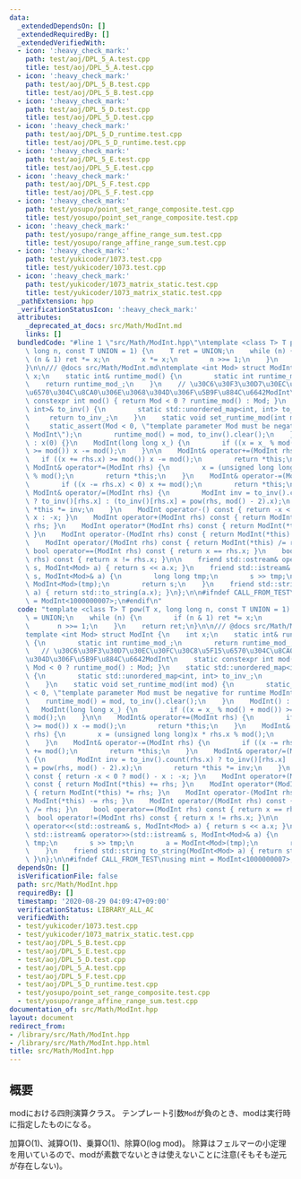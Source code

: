 ```yaml
---
data:
  _extendedDependsOn: []
  _extendedRequiredBy: []
  _extendedVerifiedWith:
  - icon: ':heavy_check_mark:'
    path: test/aoj/DPL_5_A.test.cpp
    title: test/aoj/DPL_5_A.test.cpp
  - icon: ':heavy_check_mark:'
    path: test/aoj/DPL_5_B.test.cpp
    title: test/aoj/DPL_5_B.test.cpp
  - icon: ':heavy_check_mark:'
    path: test/aoj/DPL_5_D.test.cpp
    title: test/aoj/DPL_5_D.test.cpp
  - icon: ':heavy_check_mark:'
    path: test/aoj/DPL_5_D_runtime.test.cpp
    title: test/aoj/DPL_5_D_runtime.test.cpp
  - icon: ':heavy_check_mark:'
    path: test/aoj/DPL_5_E.test.cpp
    title: test/aoj/DPL_5_E.test.cpp
  - icon: ':heavy_check_mark:'
    path: test/aoj/DPL_5_F.test.cpp
    title: test/aoj/DPL_5_F.test.cpp
  - icon: ':heavy_check_mark:'
    path: test/yosupo/point_set_range_composite.test.cpp
    title: test/yosupo/point_set_range_composite.test.cpp
  - icon: ':heavy_check_mark:'
    path: test/yosupo/range_affine_range_sum.test.cpp
    title: test/yosupo/range_affine_range_sum.test.cpp
  - icon: ':heavy_check_mark:'
    path: test/yukicoder/1073.test.cpp
    title: test/yukicoder/1073.test.cpp
  - icon: ':heavy_check_mark:'
    path: test/yukicoder/1073_matrix_static.test.cpp
    title: test/yukicoder/1073_matrix_static.test.cpp
  _pathExtension: hpp
  _verificationStatusIcon: ':heavy_check_mark:'
  attributes:
    _deprecated_at_docs: src/Math/ModInt.md
    links: []
  bundledCode: "#line 1 \"src/Math/ModInt.hpp\"\ntemplate <class T> T pow(T x, long\
    \ long n, const T UNION = 1) {\n    T ret = UNION;\n    while (n) {\n        if\
    \ (n & 1) ret *= x;\n        x *= x;\n        n >>= 1;\n    }\n    return ret;\n\
    }\n\n/// @docs src/Math/ModInt.md\ntemplate <int Mod> struct ModInt {\n    int\
    \ x;\n    static int& runtime_mod() {\n        static int runtime_mod_;\n    \
    \    return runtime_mod_;\n    }\n    // \u30C6\u30F3\u30D7\u30EC\u30FC\u30C8\u5F15\
    \u6570\u304C\u8CA0\u306E\u3068\u304D\u306F\u5B9F\u884C\u6642ModInt\n    static\
    \ constexpr int mod() { return Mod < 0 ? runtime_mod() : Mod; }\n    static std::unordered_map<int,\
    \ int>& to_inv() {\n        static std::unordered_map<int, int> to_inv_;\n   \
    \     return to_inv_;\n    }\n    static void set_runtime_mod(int mod) {\n   \
    \     static_assert(Mod < 0, \"template parameter Mod must be negative for runtime\
    \ ModInt\");\n        runtime_mod() = mod, to_inv().clear();\n    }\n    ModInt()\
    \ : x(0) {}\n    ModInt(long long x_) {\n        if ((x = x_ % mod() + mod())\
    \ >= mod()) x -= mod();\n    }\n\n    ModInt& operator+=(ModInt rhs) {\n     \
    \   if ((x += rhs.x) >= mod()) x -= mod();\n        return *this;\n    }\n   \
    \ ModInt& operator*=(ModInt rhs) {\n        x = (unsigned long long)x * rhs.x\
    \ % mod();\n        return *this;\n    }\n    ModInt& operator-=(ModInt rhs) {\n\
    \        if ((x -= rhs.x) < 0) x += mod();\n        return *this;\n    }\n   \
    \ ModInt& operator/=(ModInt rhs) {\n        ModInt inv = to_inv().count(rhs.x)\
    \ ? to_inv()[rhs.x] : (to_inv()[rhs.x] = pow(rhs, mod() - 2).x);\n        return\
    \ *this *= inv;\n    }\n    ModInt operator-() const { return -x < 0 ? mod() -\
    \ x : -x; }\n    ModInt operator+(ModInt rhs) const { return ModInt(*this) +=\
    \ rhs; }\n    ModInt operator*(ModInt rhs) const { return ModInt(*this) *= rhs;\
    \ }\n    ModInt operator-(ModInt rhs) const { return ModInt(*this) -= rhs; }\n\
    \    ModInt operator/(ModInt rhs) const { return ModInt(*this) /= rhs; }\n   \
    \ bool operator==(ModInt rhs) const { return x == rhs.x; }\n    bool operator!=(ModInt\
    \ rhs) const { return x != rhs.x; }\n\n    friend std::ostream& operator<<(std::ostream&\
    \ s, ModInt<Mod> a) { return s << a.x; }\n    friend std::istream& operator>>(std::istream&\
    \ s, ModInt<Mod>& a) {\n        long long tmp;\n        s >> tmp;\n        a =\
    \ ModInt<Mod>(tmp);\n        return s;\n    }\n    friend std::string to_string(ModInt<Mod>\
    \ a) { return std::to_string(a.x); }\n};\n\n#ifndef CALL_FROM_TEST\nusing mint\
    \ = ModInt<1000000007>;\n#endif\n"
  code: "template <class T> T pow(T x, long long n, const T UNION = 1) {\n    T ret\
    \ = UNION;\n    while (n) {\n        if (n & 1) ret *= x;\n        x *= x;\n \
    \       n >>= 1;\n    }\n    return ret;\n}\n\n/// @docs src/Math/ModInt.md\n\
    template <int Mod> struct ModInt {\n    int x;\n    static int& runtime_mod()\
    \ {\n        static int runtime_mod_;\n        return runtime_mod_;\n    }\n \
    \   // \u30C6\u30F3\u30D7\u30EC\u30FC\u30C8\u5F15\u6570\u304C\u8CA0\u306E\u3068\
    \u304D\u306F\u5B9F\u884C\u6642ModInt\n    static constexpr int mod() { return\
    \ Mod < 0 ? runtime_mod() : Mod; }\n    static std::unordered_map<int, int>& to_inv()\
    \ {\n        static std::unordered_map<int, int> to_inv_;\n        return to_inv_;\n\
    \    }\n    static void set_runtime_mod(int mod) {\n        static_assert(Mod\
    \ < 0, \"template parameter Mod must be negative for runtime ModInt\");\n    \
    \    runtime_mod() = mod, to_inv().clear();\n    }\n    ModInt() : x(0) {}\n \
    \   ModInt(long long x_) {\n        if ((x = x_ % mod() + mod()) >= mod()) x -=\
    \ mod();\n    }\n\n    ModInt& operator+=(ModInt rhs) {\n        if ((x += rhs.x)\
    \ >= mod()) x -= mod();\n        return *this;\n    }\n    ModInt& operator*=(ModInt\
    \ rhs) {\n        x = (unsigned long long)x * rhs.x % mod();\n        return *this;\n\
    \    }\n    ModInt& operator-=(ModInt rhs) {\n        if ((x -= rhs.x) < 0) x\
    \ += mod();\n        return *this;\n    }\n    ModInt& operator/=(ModInt rhs)\
    \ {\n        ModInt inv = to_inv().count(rhs.x) ? to_inv()[rhs.x] : (to_inv()[rhs.x]\
    \ = pow(rhs, mod() - 2).x);\n        return *this *= inv;\n    }\n    ModInt operator-()\
    \ const { return -x < 0 ? mod() - x : -x; }\n    ModInt operator+(ModInt rhs)\
    \ const { return ModInt(*this) += rhs; }\n    ModInt operator*(ModInt rhs) const\
    \ { return ModInt(*this) *= rhs; }\n    ModInt operator-(ModInt rhs) const { return\
    \ ModInt(*this) -= rhs; }\n    ModInt operator/(ModInt rhs) const { return ModInt(*this)\
    \ /= rhs; }\n    bool operator==(ModInt rhs) const { return x == rhs.x; }\n  \
    \  bool operator!=(ModInt rhs) const { return x != rhs.x; }\n\n    friend std::ostream&\
    \ operator<<(std::ostream& s, ModInt<Mod> a) { return s << a.x; }\n    friend\
    \ std::istream& operator>>(std::istream& s, ModInt<Mod>& a) {\n        long long\
    \ tmp;\n        s >> tmp;\n        a = ModInt<Mod>(tmp);\n        return s;\n\
    \    }\n    friend std::string to_string(ModInt<Mod> a) { return std::to_string(a.x);\
    \ }\n};\n\n#ifndef CALL_FROM_TEST\nusing mint = ModInt<1000000007>;\n#endif\n"
  dependsOn: []
  isVerificationFile: false
  path: src/Math/ModInt.hpp
  requiredBy: []
  timestamp: '2020-08-29 04:09:47+09:00'
  verificationStatus: LIBRARY_ALL_AC
  verifiedWith:
  - test/yukicoder/1073.test.cpp
  - test/yukicoder/1073_matrix_static.test.cpp
  - test/aoj/DPL_5_B.test.cpp
  - test/aoj/DPL_5_E.test.cpp
  - test/aoj/DPL_5_D.test.cpp
  - test/aoj/DPL_5_A.test.cpp
  - test/aoj/DPL_5_F.test.cpp
  - test/aoj/DPL_5_D_runtime.test.cpp
  - test/yosupo/point_set_range_composite.test.cpp
  - test/yosupo/range_affine_range_sum.test.cpp
documentation_of: src/Math/ModInt.hpp
layout: document
redirect_from:
- /library/src/Math/ModInt.hpp
- /library/src/Math/ModInt.hpp.html
title: src/Math/ModInt.hpp
---
```

## 概要
modにおける四則演算クラス。
テンプレート引数`Mod`が負のとき、modは実行時に指定したものになる。

加算O(1)、減算O(1)、乗算O(1)、除算O(log mod)。
除算はフェルマーの小定理を用いているので、modが素数でないときは使えないことに注意(そもそも逆元が存在しない)。
